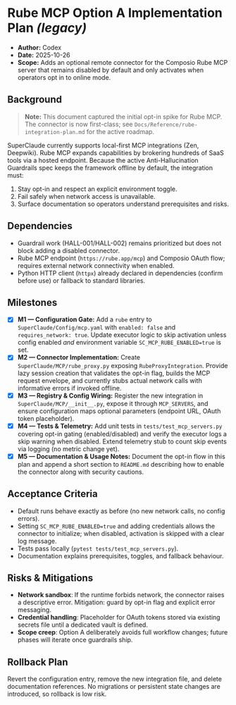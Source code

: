 # Rube MCP Option A Implementation Plan *(legacy)*

- **Author:** Codex  
- **Date:** 2025-10-26  
- **Scope:** Adds an optional remote connector for the Composio Rube MCP server that remains disabled by default and only activates when operators opt in to online mode.

## Background

> **Note:** This document captured the initial opt-in spike for Rube MCP. The connector is now first-class; see `Docs/Reference/rube-integration-plan.md` for the active roadmap.

SuperClaude currently supports local-first MCP integrations (Zen, Deepwiki). Rube MCP expands capabilities by brokering hundreds of SaaS tools via a hosted endpoint. Because the active Anti-Hallucination Guardrails spec keeps the framework offline by default, the integration must:

1. Stay opt-in and respect an explicit environment toggle.
2. Fail safely when network access is unavailable.
3. Surface documentation so operators understand prerequisites and risks.

## Dependencies

- Guardrail work (HALL-001/HALL-002) remains prioritized but does not block adding a disabled connector.
- Rube MCP endpoint (`https://rube.app/mcp`) and Composio OAuth flow; requires external network connectivity when enabled.
- Python HTTP client (`httpx`) already declared in dependencies (confirm before use) or fallback to standard libraries.

## Milestones

- [x] **M1 — Configuration Gate:** Add a `rube` entry to `SuperClaude/Config/mcp.yaml` with `enabled: false` and `requires_network: true`. Update executor logic to skip activation unless config enabled *and* environment variable `SC_MCP_RUBE_ENABLED=true` is set.
- [x] **M2 — Connector Implementation:** Create `SuperClaude/MCP/rube_proxy.py` exposing `RubeProxyIntegration`. Provide lazy session creation that validates the opt-in flag, builds the MCP request envelope, and currently stubs actual network calls with informative errors if invoked offline.
- [x] **M3 — Registry & Config Wiring:** Register the new integration in `SuperClaude/MCP/__init__.py`, expose it through `MCP_SERVERS`, and ensure configuration maps optional parameters (endpoint URL, OAuth token placeholder).
- [x] **M4 — Tests & Telemetry:** Add unit tests in `tests/test_mcp_servers.py` covering opt-in gating (enabled/disabled) and verify the executor logs a skip warning when disabled. Extend telemetry stub to count skip events via logging (no metric change yet).
- [x] **M5 — Documentation & Usage Notes:** Document the opt-in flow in this plan and append a short section to `README.md` describing how to enable the connector along with security cautions.

## Acceptance Criteria

- Default runs behave exactly as before (no new network calls, no config errors).
- Setting `SC_MCP_RUBE_ENABLED=true` and adding credentials allows the connector to initialize; when disabled, activation is skipped with a clear log message.
- Tests pass locally (`pytest tests/test_mcp_servers.py`).
- Documentation explains prerequisites, toggles, and fallback behaviour.

## Risks & Mitigations

- **Network sandbox**: If the runtime forbids network, the connector raises a descriptive error. Mitigation: guard by opt-in flag and explicit error messaging.
- **Credential handling**: Placeholder for OAuth tokens stored via existing secrets file until a dedicated vault is defined.
- **Scope creep**: Option A deliberately avoids full workflow changes; future phases will iterate once guardrails ship.

## Rollback Plan

Revert the configuration entry, remove the new integration file, and delete documentation references. No migrations or persistent state changes are introduced, so rollback is low risk.
